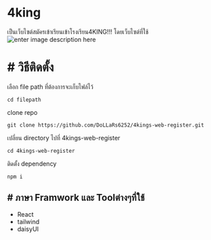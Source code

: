 # 4king

เป็นเว็บไซต์สมัครเข้าเรียนเข้าโรงเรียน4KING!!! โดยเว็บไซต์ที่ใช้ 
![enter image description here](https://www.cheezelooker.com/file_managers/uploads/file_managers/source/2021%20DAILY%20CULTURE/NOVEMBER/WEEK%204/4%20kings%20interview/Untitled-1.gif)

# # วิธีติดตั้ง

เลือก file path ที่ต้องการจะเก็บไฟล์ไว้
```
cd filepath
```

clone repo
``` 
git clone https://github.com/DoLLaRs6252/4kings-web-register.git
```

เปลี่ยน directory ไปที่ 4kings-web-register
```
cd 4kings-web-register
```

ติดตั้ง dependency
```
npm i
```

## # ภาษา Framwork   และ Toolต่างๆที่ใช้

- React
- tailwind
- daisyUI

